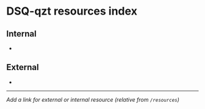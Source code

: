 # DSQ-qzt resources index

## Internal

*

## External

*

------------------------------------------------------------------------

*Add a link for external or internal resource (relative from `/resources`)*
